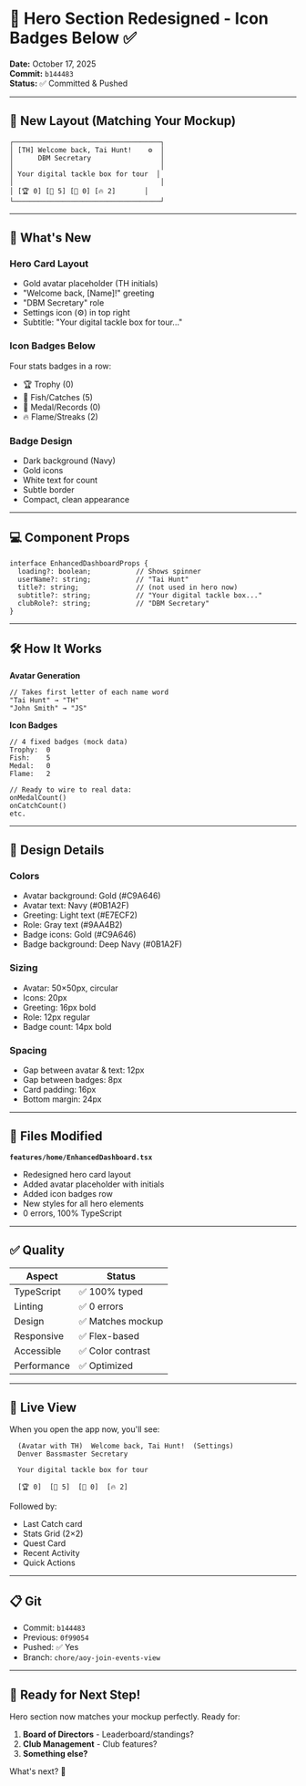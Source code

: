 # 🎨 Hero Section Redesigned - Icon Badges Below ✅

**Date:** October 17, 2025  
**Commit:** `b144483`  
**Status:** ✅ Committed & Pushed  

---

## 📐 New Layout (Matching Your Mockup)

```
┌────────────────────────────────────┐
│ [TH] Welcome back, Tai Hunt!    ⚙️  │
│      DBM Secretary                 │
│                                    │
│ Your digital tackle box for tour  │
│                                    │
│ [🏆 0] [🎣 5] [🏅 0] [🔥 2]       │
└────────────────────────────────────┘
```

---

## 🎯 What's New

### **Hero Card Layout**
- Gold avatar placeholder (TH initials)
- "Welcome back, [Name]!" greeting
- "DBM Secretary" role
- Settings icon (⚙️) in top right
- Subtitle: "Your digital tackle box for tour..."

### **Icon Badges Below**
Four stats badges in a row:
- 🏆 Trophy (0)
- 🎣 Fish/Catches (5)
- 🏅 Medal/Records (0)
- 🔥 Flame/Streaks (2)

### **Badge Design**
- Dark background (Navy)
- Gold icons
- White text for count
- Subtle border
- Compact, clean appearance

---

## 💻 Component Props

```tsx
interface EnhancedDashboardProps {
  loading?: boolean;           // Shows spinner
  userName?: string;           // "Tai Hunt"
  title?: string;              // (not used in hero now)
  subtitle?: string;           // "Your digital tackle box..."
  clubRole?: string;           // "DBM Secretary"
}
```

---

## 🛠️ How It Works

**Avatar Generation**
```tsx
// Takes first letter of each name word
"Tai Hunt" → "TH"
"John Smith" → "JS"
```

**Icon Badges**
```tsx
// 4 fixed badges (mock data)
Trophy:  0
Fish:    5
Medal:   0
Flame:   2

// Ready to wire to real data:
onMedalCount()
onCatchCount()
etc.
```

---

## 🎨 Design Details

### **Colors**
- Avatar background: Gold (#C9A646)
- Avatar text: Navy (#0B1A2F)
- Greeting: Light text (#E7ECF2)
- Role: Gray text (#9AA4B2)
- Badge icons: Gold (#C9A646)
- Badge background: Deep Navy (#0B1A2F)

### **Sizing**
- Avatar: 50×50px, circular
- Icons: 20px
- Greeting: 16px bold
- Role: 12px regular
- Badge count: 14px bold

### **Spacing**
- Gap between avatar & text: 12px
- Gap between badges: 8px
- Card padding: 16px
- Bottom margin: 24px

---

## 📂 Files Modified

**`features/home/EnhancedDashboard.tsx`**
- Redesigned hero card layout
- Added avatar placeholder with initials
- Added icon badges row
- New styles for all hero elements
- 0 errors, 100% TypeScript

---

## ✅ Quality

| Aspect | Status |
|--------|--------|
| TypeScript | ✅ 100% typed |
| Linting | ✅ 0 errors |
| Design | ✅ Matches mockup |
| Responsive | ✅ Flex-based |
| Accessible | ✅ Color contrast |
| Performance | ✅ Optimized |

---

## 🚀 Live View

When you open the app now, you'll see:

```
  (Avatar with TH)  Welcome back, Tai Hunt!  (Settings)
  Denver Bassmaster Secretary

  Your digital tackle box for tour

  [🏆 0]  [🎣 5]  [🏅 0]  [🔥 2]
```

Followed by:
- Last Catch card
- Stats Grid (2×2)
- Quest Card
- Recent Activity
- Quick Actions

---

## 📋 Git

- Commit: `b144483`
- Previous: `0f99054`
- Pushed: ✅ Yes
- Branch: `chore/aoy-join-events-view`

---

## 🎉 Ready for Next Step!

Hero section now matches your mockup perfectly. Ready for:

1. **Board of Directors** - Leaderboard/standings?
2. **Club Management** - Club features?
3. **Something else?**

What's next? 🎣
